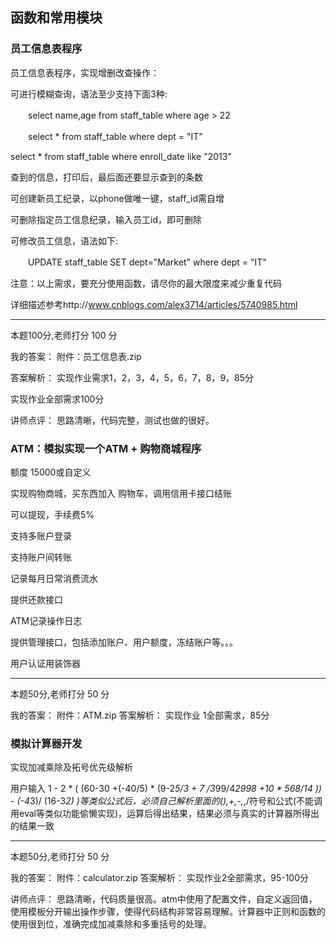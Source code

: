 ## 函数和常用模块  ##
### 员工信息表程序 ###

员工信息表程序，实现增删改查操作：



可进行模糊查询，语法至少支持下面3种:

　　select name,age from staff_table where age > 22

　　select  * from staff_table where dept = "IT"

select  * from staff_table where enroll_date like "2013"

查到的信息，打印后，最后面还要显示查到的条数

可创建新员工纪录，以phone做唯一键，staff_id需自增

可删除指定员工信息纪录，输入员工id，即可删除

可修改员工信息，语法如下:

　　UPDATE staff_table SET dept="Market" where dept = "IT"

注意：以上需求，要充分使用函数，请尽你的最大限度来减少重复代码



详细描述参考http://www.cnblogs.com/alex3714/articles/5740985.html

----------------

本题100分,老师打分 100 分

我的答案：
附件：员工信息表.zip

答案解析：
实现作业需求1，2，3，4，5，6，7，8，9，85分

实现作业全部需求100分

讲师点评：
	思路清晰，代码完整，测试也做的很好。

### ATM：模拟实现一个ATM + 购物商城程序 ###

额度 15000或自定义

实现购物商城，买东西加入 购物车，调用信用卡接口结账

可以提现，手续费5%

支持多账户登录

支持账户间转账

记录每月日常消费流水

提供还款接口

ATM记录操作日志 

提供管理接口，包括添加账户、用户额度，冻结账户等。。。

用户认证用装饰器

---
本题50分,老师打分 50 分

我的答案：
附件：ATM.zip
答案解析：
实现作业 1全部需求，85分


### 模拟计算器开发 ###

实现加减乘除及拓号优先级解析

用户输入 1 - 2 * ( (60-30 +(-40/5) * (9-2*5/3 + 7 /3*99/4*2998 +10 * 568/14 )) - (-4*3)/ (16-3*2) )等类似公式后，必须自己解析里面的(),+,-,*,/符号和公式(不能调用eval等类似功能偷懒实现)，运算后得出结果，结果必须与真实的计算器所得出的结果一致

----
本题50分,老师打分 50 分

我的答案：
附件：calculator.zip
答案解析：
实现作业2全部需求，95-100分

讲师点评：
	思路清晰，代码质量很高。atm中使用了配置文件，自定义返回值，使用模板分开输出操作步骤，使得代码结构非常容易理解。计算器中正则和函数的使用很到位，准确完成加减乘除和多重括号的处理。